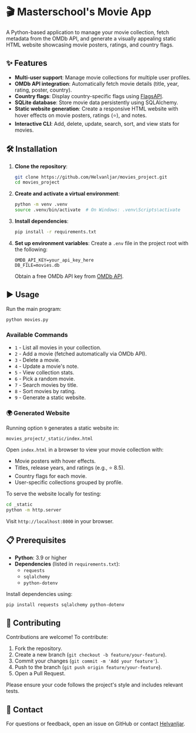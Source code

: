 # 🎬 Masterschool's Movie App

A Python-based application to manage your movie collection, fetch metadata from the OMDb API, and generate a visually appealing static HTML website showcasing movie posters, ratings, and country flags.

## ✨ Features
- **Multi-user support**: Manage movie collections for multiple user profiles.
- **OMDb API integration**: Automatically fetch movie details (title, year, rating, poster, country).
- **Country flags**: Display country-specific flags using [FlagsAPI](https://flagsapi.com/).
- **SQLite database**: Store movie data persistently using SQLAlchemy.
- **Static website generation**: Create a responsive HTML website with hover effects on movie posters, ratings (⭐), and notes.
- **Interactive CLI**: Add, delete, update, search, sort, and view stats for movies.

## 🛠️ Installation

1. **Clone the repository**:
   ```bash
   git clone https://github.com/Helvanljar/movies_project.git
   cd movies_project
   ```

2. **Create and activate a virtual environment**:
   ```bash
   python -m venv .venv
   source .venv/bin/activate  # On Windows: .venv\Scripts\activate
   ```

3. **Install dependencies**:
   ```bash
   pip install -r requirements.txt
   ```

4. **Set up environment variables**:
   Create a `.env` file in the project root with the following:
   ```env
   OMDB_API_KEY=your_api_key_here
   DB_FILE=movies.db
   ```
   Obtain a free OMDb API key from [OMDb API](http://www.omdbapi.com/apikey.aspx).

## ▶️ Usage

Run the main program:
```bash
python movies.py
```

### Available Commands
- `1` - List all movies in your collection.
- `2` - Add a movie (fetched automatically via OMDb API).
- `3` - Delete a movie.
- `4` - Update a movie's note.
- `5` - View collection stats.
- `6` - Pick a random movie.
- `7` - Search movies by title.
- `8` - Sort movies by rating.
- `9` - Generate a static website.

### 🌍 Generated Website
Running option `9` generates a static website in:
```
movies_project/_static/index.html
```
Open `index.html` in a browser to view your movie collection with:
- Movie posters with hover effects.
- Titles, release years, and ratings (e.g., ⭐ 8.5).
- Country flags for each movie.
- User-specific collections grouped by profile.

To serve the website locally for testing:
```bash
cd _static
python -m http.server
```
Visit `http://localhost:8000` in your browser.

## 📋 Prerequisites
- **Python**: 3.9 or higher
- **Dependencies** (listed in `requirements.txt`):
  - `requests`
  - `sqlalchemy`
  - `python-dotenv`

Install dependencies using:
```bash
pip install requests sqlalchemy python-dotenv
```

## 🤝 Contributing
Contributions are welcome! To contribute:
1. Fork the repository.
2. Create a new branch (`git checkout -b feature/your-feature`).
3. Commit your changes (`git commit -m 'Add your feature'`).
4. Push to the branch (`git push origin feature/your-feature`).
5. Open a Pull Request.

Please ensure your code follows the project's style and includes relevant tests.

## 📧 Contact
For questions or feedback, open an issue on GitHub or contact [Helvanljar](https://github.com/Helvanljar).